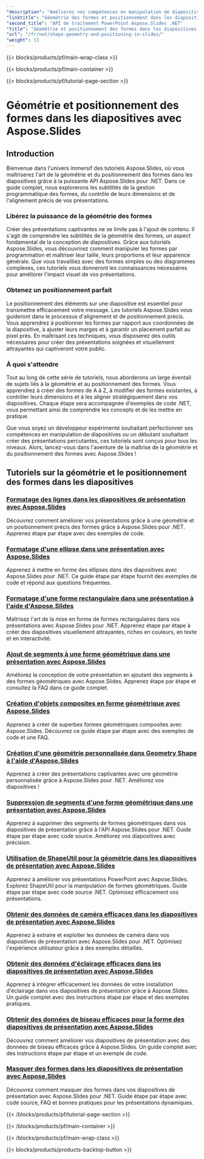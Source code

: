 ```yaml
---
"description": "Améliorez vos compétences en manipulation de diapositives grâce aux tutoriels Aspose.Slides sur la géométrie et le positionnement des formes dans les diapositives. Apprenez à contrôler les formes, leurs dimensions et leur alignement par programmation."
"linktitle": "Géométrie des formes et positionnement dans les diapositives"
"second_title": "API de traitement PowerPoint Aspose.Slides .NET"
"title": "Géométrie et positionnement des formes dans les diapositives avec Aspose.Slides"
"url": "/fr/net/shape-geometry-and-positioning-in-slides/"
"weight": 13
---
```


{{< blocks/products/pf/main-wrap-class >}}

{{< blocks/products/pf/main-container >}}

{{< blocks/products/pf/tutorial-page-section >}}

# Géométrie et positionnement des formes dans les diapositives avec Aspose.Slides


## Introduction

Bienvenue dans l'univers immersif des tutoriels Aspose.Slides, où vous maîtriserez l'art de la géométrie et du positionnement des formes dans les diapositives grâce à la puissante API Aspose.Slides pour .NET. Dans ce guide complet, nous explorerons les subtilités de la gestion programmatique des formes, du contrôle de leurs dimensions et de l'alignement précis de vos présentations.

### Libérez la puissance de la géométrie des formes

Créer des présentations captivantes ne se limite pas à l'ajout de contenu. Il s'agit de comprendre les subtilités de la géométrie des formes, un aspect fondamental de la conception de diapositives. Grâce aux tutoriels Aspose.Slides, vous découvrirez comment manipuler les formes par programmation et maîtriser leur taille, leurs proportions et leur apparence générale. Que vous travailliez avec des formes simples ou des diagrammes complexes, ces tutoriels vous donneront les connaissances nécessaires pour améliorer l'impact visuel de vos présentations.

### Obtenez un positionnement parfait

Le positionnement des éléments sur une diapositive est essentiel pour transmettre efficacement votre message. Les tutoriels Aspose.Slides vous guideront dans le processus d'alignement et de positionnement précis. Vous apprendrez à positionner les formes par rapport aux coordonnées de la diapositive, à ajuster leurs marges et à garantir un placement parfait au pixel près. En maîtrisant ces techniques, vous disposerez des outils nécessaires pour créer des présentations soignées et visuellement attrayantes qui captiveront votre public.

### À quoi s'attendre

Tout au long de cette série de tutoriels, nous aborderons un large éventail de sujets liés à la géométrie et au positionnement des formes. Vous apprendrez à créer des formes de A à Z, à modifier des formes existantes, à contrôler leurs dimensions et à les aligner stratégiquement dans vos diapositives. Chaque étape sera accompagnée d'exemples de code .NET, vous permettant ainsi de comprendre les concepts et de les mettre en pratique.

Que vous soyez un développeur expérimenté souhaitant perfectionner ses compétences en manipulation de diapositives ou un débutant souhaitant créer des présentations percutantes, ces tutoriels sont conçus pour tous les niveaux. Alors, lancez-vous dans l'aventure de la maîtrise de la géométrie et du positionnement des formes avec Aspose.Slides !

## Tutoriels sur la géométrie et le positionnement des formes dans les diapositives
### [Formatage des lignes dans les diapositives de présentation avec Aspose.Slides](./formatting-lines/)
Découvrez comment améliorer vos présentations grâce à une géométrie et un positionnement précis des formes grâce à Aspose.Slides pour .NET. Apprenez étape par étape avec des exemples de code.
### [Formatage d'une ellipse dans une présentation avec Aspose.Slides](./formatting-ellipse-shape/)
Apprenez à mettre en forme des ellipses dans des diapositives avec Aspose.Slides pour .NET. Ce guide étape par étape fournit des exemples de code et répond aux questions fréquentes.
### [Formatage d'une forme rectangulaire dans une présentation à l'aide d'Aspose.Slides](./formatting-rectangle-shape/)
Maîtrisez l'art de la mise en forme de formes rectangulaires dans vos présentations avec Aspose.Slides pour .NET. Apprenez étape par étape à créer des diapositives visuellement attrayantes, riches en couleurs, en texte et en interactivité.
### [Ajout de segments à une forme géométrique dans une présentation avec Aspose.Slides](./adding-segments-geometry-shape/)
Améliorez la conception de votre présentation en ajoutant des segments à des formes géométriques avec Aspose.Slides. Apprenez étape par étape et consultez la FAQ dans ce guide complet.
### [Création d'objets composites en forme géométrique avec Aspose.Slides](./creating-composite-objects-geometry-shape/)
Apprenez à créer de superbes formes géométriques composites avec Aspose.Slides. Découvrez ce guide étape par étape avec des exemples de code et une FAQ.
### [Création d'une géométrie personnalisée dans Geometry Shape à l'aide d'Aspose.Slides](./creating-custom-geometry/)
Apprenez à créer des présentations captivantes avec une géométrie personnalisée grâce à Aspose.Slides pour .NET. Améliorez vos diapositives !
### [Suppression de segments d'une forme géométrique dans une présentation avec Aspose.Slides](./removing-segments-geometry-shape/)
Apprenez à supprimer des segments de formes géométriques dans vos diapositives de présentation grâce à l'API Aspose.Slides pour .NET. Guide étape par étape avec code source. Améliorez vos diapositives avec précision.
### [Utilisation de ShapeUtil pour la géométrie dans les diapositives de présentation avec Aspose.Slides](./using-shapeutil-geometry-shape/)
Apprenez à améliorer vos présentations PowerPoint avec Aspose.Slides. Explorez ShapeUtil pour la manipulation de formes géométriques. Guide étape par étape avec code source .NET. Optimisez efficacement vos présentations.
### [Obtenir des données de caméra efficaces dans les diapositives de présentation avec Aspose.Slides](./getting-effective-camera-data/)
Apprenez à extraire et exploiter les données de caméra dans vos diapositives de présentation avec Aspose.Slides pour .NET. Optimisez l'expérience utilisateur grâce à des exemples détaillés.
### [Obtenir des données d'éclairage efficaces dans les diapositives de présentation avec Aspose.Slides](./getting-effective-light-rig-data/)
Apprenez à intégrer efficacement les données de votre installation d'éclairage dans vos diapositives de présentation grâce à Aspose.Slides. Un guide complet avec des instructions étape par étape et des exemples pratiques.
### [Obtenir des données de biseau efficaces pour la forme des diapositives de présentation avec Aspose.Slides](./getting-effective-bevel-data/)
Découvrez comment améliorer vos diapositives de présentation avec des données de biseau efficaces grâce à Aspose.Slides. Un guide complet avec des instructions étape par étape et un exemple de code.
### [Masquer des formes dans les diapositives de présentation avec Aspose.Slides](./hiding-shapes/)
Découvrez comment masquer des formes dans vos diapositives de présentation avec Aspose.Slides pour .NET. Guide étape par étape avec code source, FAQ et bonnes pratiques pour les présentations dynamiques.

{{< /blocks/products/pf/tutorial-page-section >}}

{{< /blocks/products/pf/main-container >}}

{{< /blocks/products/pf/main-wrap-class >}}

{{< blocks/products/products-backtop-button >}}